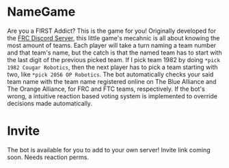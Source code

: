 # NameGame

Are you a FIRST Addict? This is the game for you! Originally developed for the [FRC Discord Server](http://discord.gg/frc), this little game's mecahnic is all about knowing the most amount of teams. Each player will take a turn naming a team number and that team's name, but the catch is that the named team has to start with the last digit of the previous picked team. If I pick team 1982 by doing `*pick 1982 Cougar Robotics`, then the next player has to pick a team starting with two, like `*pick 2056 OP Robotics`. The bot automatically checks your said team name with the team name registered online on The Blue Alliance and The Orange Alliance, for FRC and FTC teams, respectively. If the bot's wrong, a intuitive reaction based voting system is implemented to override decisions made automatically. 

# Invite

The bot is available for you to add to your own server! Invite link coming soon. Needs reaction perms.
